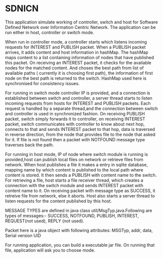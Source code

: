# SDNICN
This application simulate working of controller, switch and host for Software Defined Network over Information Centric Network.
The application can be run either in host, controller or switch mode.

When run in controller mode, a controller starts which listens incoming requests for INTEREST and PUBLISH packet. When a PUBLISH
packet arrives, it adds content and host information in hashMap. The hashMap maps content to a list containing information of nodes
that have published this packet.
On receiving an INTEREST packet, it checks for the available nodes for the matched content. And choses the best path from list of 
available paths ( currently it is choosing first path), the information of first node on the best path is returned to the switch. 
HashMap used here is synchronised for consistency issues.


For running in switch mode controller IP is provided, and a connection is established between switch and controller, 
a server thread starts to listen incoming requests from hosts for INTEREST and PUBLISH packets. Each request is handled by a 
separate thread,and the connection between switch and controller is used in synchronized fashion. On receiving PUBLISH packet,
switch simply forwards it to controller, on receiving INTEREST packet, switch communicates with controller to know about next 
hop, connects to that and sends INTEREST packet to that hop, data is traversed in reverse direction, from the node that provides 
file to the node that asked for it. If file is not found then a packet with NOTFOUND message type traverses back the path.


For running in host mode, IP of node where switch module is running is provided,host can publish local files on network or retrieve
files from network. When host publishes a file it makes a entry in sqlite database, mapping name by which content is published to 
the local path where content is stored. It then sends a PUBLISH with content name to the switch.
For retrieving a file, host starts a file receiver thread, which creates a connection with the switch module and sends INTEREST packet with content name to it. On receiving packet with message type as SUCCESS, it retreive file from network, else it aborts.
Host also starts a server thread to listen requests for the content published by this host.


MESSAGE TYPES are defined in java class util/MsgTyp.java.Following are types of messages:-
SUCCESS,
NOTFOUND,
PUBLISH,
INTEREST,
REQUEST(not used),
REPLY (not used).


Packet here is a java object with following attributes:
MSGTyp,
addr,
data,
Serial version UID

For running application, you can build a executable jar file. On running that file, application will ask you to choose mode. 

